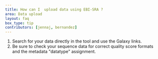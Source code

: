 ```yaml
---
title: How can I  upload data using EBI-SRA ?
area: Data upload
layout: faq
box_type: tip
contributors: [jennaj, bernandez]
---
```


1. Search for your data directly in the tool and use the Galaxy links.
2. Be sure to check your sequence data for correct quality score formats and the metadata "datatype" assignment.
